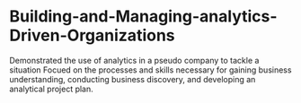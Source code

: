 # Building-and-Managing-analytics-Driven-Organizations
Demonstrated the use of analytics in a pseudo company to tackle a situation 
Focued on the processes and skills necessary for gaining business understanding, conducting business discovery, and developing an analytical project plan.
